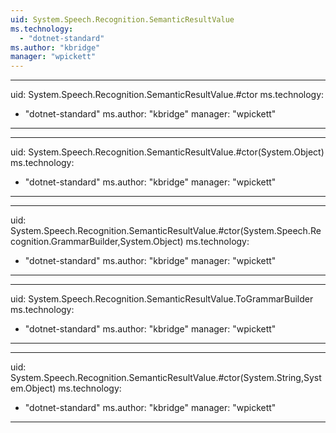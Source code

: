 ```yaml
---
uid: System.Speech.Recognition.SemanticResultValue
ms.technology: 
  - "dotnet-standard"
ms.author: "kbridge"
manager: "wpickett"
---
```


---
uid: System.Speech.Recognition.SemanticResultValue.#ctor
ms.technology: 
  - "dotnet-standard"
ms.author: "kbridge"
manager: "wpickett"
---

---
uid: System.Speech.Recognition.SemanticResultValue.#ctor(System.Object)
ms.technology: 
  - "dotnet-standard"
ms.author: "kbridge"
manager: "wpickett"
---

---
uid: System.Speech.Recognition.SemanticResultValue.#ctor(System.Speech.Recognition.GrammarBuilder,System.Object)
ms.technology: 
  - "dotnet-standard"
ms.author: "kbridge"
manager: "wpickett"
---

---
uid: System.Speech.Recognition.SemanticResultValue.ToGrammarBuilder
ms.technology: 
  - "dotnet-standard"
ms.author: "kbridge"
manager: "wpickett"
---

---
uid: System.Speech.Recognition.SemanticResultValue.#ctor(System.String,System.Object)
ms.technology: 
  - "dotnet-standard"
ms.author: "kbridge"
manager: "wpickett"
---
